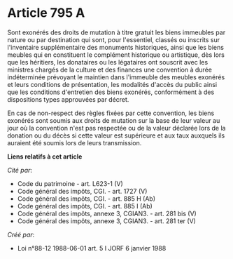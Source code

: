 # Article 795 A

Sont exonérés des droits de mutation à titre gratuit les biens immeubles par nature ou par destination qui sont, pour
l'essentiel, classés ou inscrits sur l'inventaire supplémentaire des monuments historiques, ainsi que les biens meubles qui
en constituent le complément historique ou artistique, dès lors que les héritiers, les donataires ou les légataires ont
souscrit avec les ministres chargés de la culture et des finances une convention à durée indéterminée prévoyant le maintien
dans l'immeuble des meubles exonérés et leurs conditions de présentation, les modalités d'accès du public ainsi que les
conditions d'entretien des biens exonérés, conformément à des dispositions types approuvées par décret.

En cas de non-respect des règles fixées par cette convention, les biens exonérés sont soumis aux droits de mutation sur la
base de leur valeur au jour où la convention n'est pas respectée ou de la valeur déclarée lors de la donation ou du décès si
cette valeur est supérieure et aux taux auxquels ils auraient été soumis lors de leurs transmission.

**Liens relatifs à cet article**

_Cité par_:

  - Code du patrimoine - art. L623-1 (V)
  - Code général des impôts, CGI. - art. 1727 (V)
  - Code général des impôts, CGI. - art. 885 H (Ab)
  - Code général des impôts, CGI. - art. 885 I (Ab)
  - Code général des impôts, annexe 3, CGIAN3. - art. 281 bis (V)
  - Code général des impôts, annexe 3, CGIAN3. - art. 281 ter (V)

_Créé par_:

  - Loi n°88-12 1988-06-01 art. 5 I JORF 6 janvier 1988
